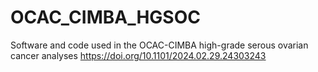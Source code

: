 # OCAC_CIMBA_HGSOC
Software and code used in the OCAC-CIMBA high-grade serous ovarian cancer analyses
https://doi.org/10.1101/2024.02.29.24303243
